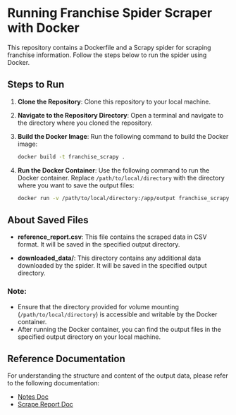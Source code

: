 # Running Franchise Spider Scraper with Docker

This repository contains a Dockerfile and a Scrapy spider for scraping franchise information. Follow the steps below to run the spider using Docker.

## Steps to Run

1. **Clone the Repository**: Clone this repository to your local machine.

2. **Navigate to the Repository Directory**: Open a terminal and navigate to the directory where you cloned the repository.

3. **Build the Docker Image**: Run the following command to build the Docker image:

    ```bash
    docker build -t franchise_scrapy .
    ```

4. **Run the Docker Container**: Use the following command to run the Docker container. Replace `/path/to/local/directory` with the directory where you want to save the output files:

    ```bash
    docker run -v /path/to/local/directory:/app/output franchise_scrapy
    ```

## About Saved Files

- **reference_report.csv**: This file contains the scraped data in CSV format. It will be saved in the specified output directory.

- **downloaded_data/**: This directory contains any additional data downloaded by the spider. It will be saved in the specified output directory.

### Note:

- Ensure that the directory provided for volume mounting (`/path/to/local/directory`) is accessible and writable by the Docker container.
- After running the Docker container, you can find the output files in the specified output directory on your local machine.

## Reference Documentation

For understanding the structure and content of the output data, please refer to the following documentation:

- [Notes Doc](https://docs.google.com/document/d/1prsJgQHLV1x2Bi2i74Kv5ZD_3_E6rc5FG6qHU45uNec/edit?usp=sharing)
- [Scrape Report Doc](https://docs.google.com/document/d/1vGhceUd_91wUktXpdtU40IPjIQj0GiLas477Nlgau4s/edit?usp=sharing)
